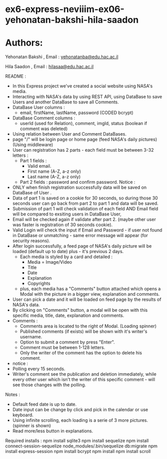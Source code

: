 ﻿# ex6-express-neviiim-ex06-yehonatan-bakshi-hila-saadon

# Authors:
Yehonatan Bakshi  , Email : yehonatanba@edu.hac.ac.il

Hila Saadon  , Email : hilasaa@edu.hac.ac.il


README :
- In this Express project we've created a social website using NASA's media.
- Interacting with NASA's data by using REST API, using DataBase to save Users and another DataBase to save all Comments.
- DataBase User columns :
  - email, firstName, lastName, password (CODED bcrypt)
- DataBase Comment columns :
  - userId (used for Relation), comment, imgId, status (boolean if comment was deleted)
- Using relation between User and Comment DataBases.
- page "/" will be login page or home page (feed NASA's daily pictures) (Using middleware)
- User can registration has 2 parts - each field must be between 3-32 letters : 
  - Part 1 fields :
    - Valid email.
    - First name (A-Z, a-z only)
    - Last name (A-Z, a-z only)
  - Part 2 fields : password and confirm password.
Notice : 
- ONLY when finish registration successfully data will be saved on DataBase of User .
- Data of part 1 is saved on a cookie for 30 seconds, so during those 30 seconds user can go back from part 2 to part 1 and data will be saved.
- Submission of part 1 will check validation of each field AND Email field will be compared to exsiting users in DataBase User, 
- Email will be checked again if validate after part 2. (maybe other user was faster is registration of 30 seconds cookie).
- Valid Login will check the input if Email and Password - if user not found in DataBase or unmatching - same error message will appear (for security reasons).
- After login successfully, a feed page of NASA's daily picture will be loaded (default up to date) plus - it's previous 2 days.
  - Each media is styled by a card and detailed :
    - Media = Image/Video
    - Title
    - Date
    - Explanation
    - Copyrights
  - plus, each media has a "Comments" button attached which opens a Modal with the picture in a bigger view, explanation and comments.
- User can pick a date and it will be loaded on feed page by the results of NASA's data.
- By clicking on "Comments" button, a modal will be open with this specific media, title, date, explanation and comments.
- Comments :
  - Comments area is located to the right of Modal. (Loading spinner)
  - Published comments (if exists) will be shown with it's writer's username.
  - Option to submit a comment by press "Enter".
  - Comment must be between 1-128 letters.
  - Only the writer of the comment has the option to delete his comment.
- notice :
- Polling every 15 seconds.
- Writer's comment see the publication and deletion immediately, while every other user which isn't the writer of this specific comment - will see those changes with the polling.


Notes :
- Default feed date is up to date.
- Date input can be change by click and pick in the calendar or use keyboard.
- Using infinite scrolling, each loading is a serie of 3 more pictures. (spinner is shown)
- Read more/less button in explanations.


Required installs :
npm install sqlite3
npm install sequelize
npm install connect-session-sequelize
node_modules/.bin/sequelize db:migrate
npm install express-session
npm install bcrypt
npm install
npm install scroll

